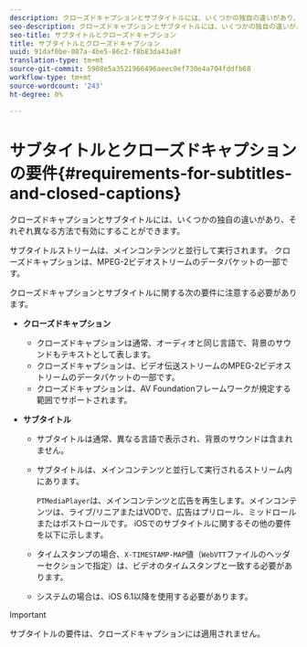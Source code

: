 ```yaml
---
description: クローズドキャプションとサブタイトルには、いくつかの独自の違いがあり、それぞれ異なる方法で有効にすることができます。
seo-description: クローズドキャプションとサブタイトルには、いくつかの独自の違いがあり、それぞれ異なる方法で有効にすることができます。
seo-title: サブタイトルとクローズドキャプション
title: サブタイトルとクローズドキャプション
uuid: 91daf0be-087a-4be5-86c2-f8b83da43a8f
translation-type: tm+mt
source-git-commit: 5908e5a3521966496aeec0ef730e4a704fddfb68
workflow-type: tm+mt
source-wordcount: '243'
ht-degree: 0%

---
```



# サブタイトルとクローズドキャプションの要件{#requirements-for-subtitles-and-closed-captions}

クローズドキャプションとサブタイトルには、いくつかの独自の違いがあり、それぞれ異なる方法で有効にすることができます。

サブタイトルストリームは、メインコンテンツと並行して実行されます。 クローズドキャプションは、MPEG-2ビデオストリームのデータパケットの一部です。

クローズドキャプションとサブタイトルに関する次の要件に注意する必要があります。

* **クローズドキャプション**

   * クローズドキャプションは通常、オーディオと同じ言語で、背景のサウンドもテキストとして表します。
   * クローズドキャプションは、ビデオ伝送ストリームのMPEG-2ビデオストリームのデータパケットの一部です。
   * クローズドキャプションは、AV Foundationフレームワークが規定する範囲でサポートされます。

* **サブタイトル**

   * サブタイトルは通常、異なる言語で表示され、背景のサウンドは含まれません。
   * サブタイトルは、メインコンテンツと並行して実行されるストリーム内にあります。

      `PTMediaPlayer`は、メインコンテンツと広告を再生します。メインコンテンツは、ライブ/リニアまたはVODで、広告はプリロール、ミッドロールまたはポストロールです。
   iOSでのサブタイトルに関するその他の要件を以下に示します。

   * タイムスタンプの場合、`X-TIMESTAMP-MAP`値（`WebVTT`ファイルのヘッダーセクションで指定）は、ビデオのタイムスタンプと一致する必要があります。

   * システムの場合は、iOS 6.1以降を使用する必要があります。


>[!IMPORTANT]
>
>サブタイトルの要件は、クローズドキャプションには適用されません。

